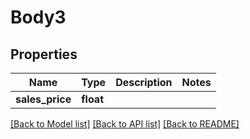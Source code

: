 # Body3

## Properties
Name | Type | Description | Notes
------------ | ------------- | ------------- | -------------
**sales_price** | **float** |  | 

[[Back to Model list]](../README.md#documentation-for-models) [[Back to API list]](../README.md#documentation-for-api-endpoints) [[Back to README]](../README.md)


